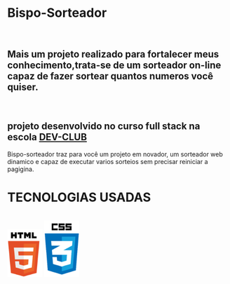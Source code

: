 <h1> Bispo-Sorteador</h1>
<br>
<h2>Mais um projeto realizado para fortalecer meus conhecimento,trata-se de um sorteador on-line capaz de fazer sortear quantos numeros você quiser. </h2>
<br>
<h2>projeto desenvolvido no curso full stack na escola <a href = "https://rodolfomori.com.br">DEV-CLUB</a></h2>

<p>Bispo-sorteador traz para você um projeto em novador, um sorteador web dinamico e capaz de executar varios sorteios sem precisar reiniciar a pagigina.</p>

<h1>TECNOLOGIAS USADAS</h1>
<br>
<img src="https://github.com/heliobispo82/Bispo-soteador/blob/main/assets/HTML%20RECORTADO.png" width="80px" >
<img src="https://github.com/heliobispo82/Bispo-soteador/blob/main/assets/CSS%20RECORTADO.png"  width="80px" >

